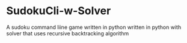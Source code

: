 # SudokuCli-w-Solver
A sudoku command liine game written in python written in python with solver that uses recursive backtracking algorithm
